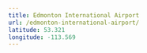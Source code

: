 ```yaml
---
title: Edmonton International Airport
url: /edmonton-international-airport/
latitude: 53.321
longitude: -113.569
---
```

